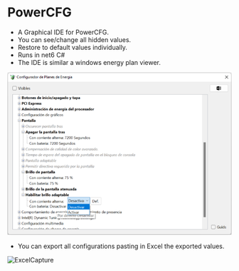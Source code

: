 # PowerCFG
* A Graphical IDE for PowerCFG.
 * You can see/change all hidden values.
 * Restore to default values individually.
 * Runs in net6 C#
 * The IDE is similar a windows energy plan viewer.
 
![ScreenShot](ScreenShot.png)

 * You can export all configurations pasting in Excel the exported values.

 ![ExcelCapture](ExcelCapture.png)
